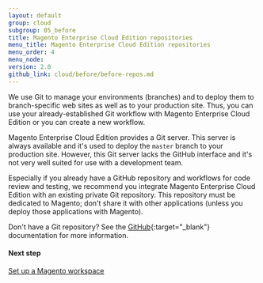 ```yaml
---
layout: default
group: cloud
subgroup: 05_before
title: Magento Enterprise Cloud Edition repositories
menu_title: Magento Enterprise Cloud Edition repositories
menu_order: 4
menu_node: 
version: 2.0
github_link: cloud/before/before-repos.md
---
```


We use Git to manage your environments (branches) and to deploy them to branch-specific web sites as well as to your production site. Thus, you can use your already-established Git workflow with Magento Enterprise Cloud Edition or you can create a new workflow.

Magento Enterprise Cloud Edition provides a Git server. This server is always available and it's used to deploy the `master` branch to your production site. However, this Git server lacks the GitHub interface and it's not very well suited for use with a development team.

Especially if you already have a GitHub repository and workflows for code review and testing, we recommend you integrate Magento Enterprise Cloud Edition with an existing private Git repository. This repository must be dedicated to Magento; don't share it with other applications (unless you deploy those applications with Magento).

Don't have a Git repository? See the [GitHub](https://help.github.com/articles/create-a-repo){:target="_blank"} documentation for more information.

#### Next step
[Set up a Magento workspace]({{page.baseurl}}cloud/before/before-workspace.html)


